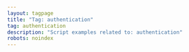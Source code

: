 ```yaml
---
layout: tagpage
title: "Tag: authentication"
tag: authentication
description: "Script examples related to: authentication"
robots: noindex
---
```

